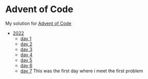 # Advent of Code

My solution for [Advent of Code](https://adventofcode.com)

- [2022](https://github.com/dalmasluca/AoC/tree/master/AoC22)
    - [day 1](https://github.com/dalmasluca/AoC/tree/master/AoC22/1)
    - [day 2](https://github.com/dalmasluca/AoC/tree/master/AoC22/2)
    - [day 3](https://github.com/dalmasluca/AoC/tree/master/AoC22/3)
    - [day 4](https://github.com/dalmasluca/AoC/tree/master/AoC22/4)
    - [day 5](https://github.com/dalmasluca/AoC/tree/master/AoC22/5)
    - [day 6](https://github.com/dalmasluca/AoC/tree/master/AoC22/6)
    - [day 7](https://github.com/dalmasluca/AoC/tree/master/AoC22/7)
        This was the first day where i meet the first problem

